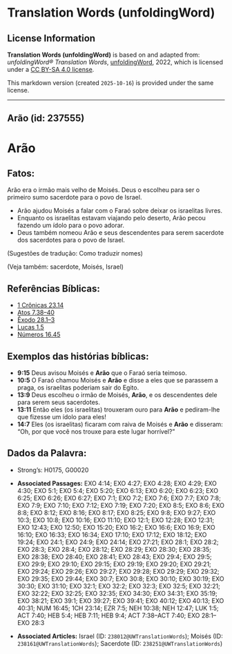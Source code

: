 # Translation Words (unfoldingWord)

## License Information

**Translation Words (unfoldingWord)** is based on and adapted from: _unfoldingWord® Translation Words_, [unfoldingWord](https://unfoldingword.org/utw), 2022, which is licensed under a [CC BY-SA 4.0 license](https://creativecommons.org/licenses/by-sa/4.0/legalcode.en).

This markdown version (created `2025-10-16`) is provided under the same license.



--------------------------------

## Arão (id: 237555)

Arão
====

Fatos:
------

Arão era o irmão mais velho de Moisés. Deus o escolheu para ser o primeiro sumo sacerdote para o povo de Israel.

* Arão ajudou Moisés a falar com o Faraó sobre deixar os israelitas livres.
* Enquanto os israelitas estavam viajando pelo deserto, Arão pecou fazendo um ídolo para o povo adorar.
* Deus também nomeou Arão e seus descendentes para serem sacerdote dos sacerdotes para o povo de Israel.

(Sugestões de tradução: Como traduzir nomes)

(Veja também: sacerdote, Moisés, Israel)

Referências Bíblicas:
---------------------

* [1 Crônicas 23\.14](https://ref.ly/1Chr23:14)
* [Atos 7\.38–40](https://ref.ly/Acts7:38-Acts7:40)
* [Êxodo 28\.1–3](https://ref.ly/Exod28:1-Exod28:3)
* [Lucas 1\.5](https://ref.ly/Luke1:5)
* [Números 16\.45](https://ref.ly/Num16:45)

Exemplos das histórias bíblicas:
--------------------------------

* **9:15** Deus avisou Moisés e **Arão** que o Faraó seria teimoso.
* **10:5** O Faraó chamou Moisés e **Arão** e disse a eles que se parassem a praga, os israelitas poderiam sair do Egito.
* **13:9** Deus escolheu o irmão de Moisés, **Arão**, e os descendentes dele para serem seus sacerdotes.
* **13:11** Então eles (os israelitas) trouxeram ouro para **Arão** e pediram\-lhe que fizesse um ídolo para eles!
* **14:7** Eles (os israelitas) ficaram com raiva de Moisés e **Arão** e disseram: “Oh, por que você nos trouxe para este lugar horrível?”

Dados da Palavra:
-----------------

* Strong’s: H0175, G00020

* **Associated Passages:** EXO 4:14; EXO 4:27; EXO 4:28; EXO 4:29; EXO 4:30; EXO 5:1; EXO 5:4; EXO 5:20; EXO 6:13; EXO 6:20; EXO 6:23; EXO 6:25; EXO 6:26; EXO 6:27; EXO 7:1; EXO 7:2; EXO 7:6; EXO 7:7; EXO 7:8; EXO 7:9; EXO 7:10; EXO 7:12; EXO 7:19; EXO 7:20; EXO 8:5; EXO 8:6; EXO 8:8; EXO 8:12; EXO 8:16; EXO 8:17; EXO 8:25; EXO 9:8; EXO 9:27; EXO 10:3; EXO 10:8; EXO 10:16; EXO 11:10; EXO 12:1; EXO 12:28; EXO 12:31; EXO 12:43; EXO 12:50; EXO 15:20; EXO 16:2; EXO 16:6; EXO 16:9; EXO 16:10; EXO 16:33; EXO 16:34; EXO 17:10; EXO 17:12; EXO 18:12; EXO 19:24; EXO 24:1; EXO 24:9; EXO 24:14; EXO 27:21; EXO 28:1; EXO 28:2; EXO 28:3; EXO 28:4; EXO 28:12; EXO 28:29; EXO 28:30; EXO 28:35; EXO 28:38; EXO 28:40; EXO 28:41; EXO 28:43; EXO 29:4; EXO 29:5; EXO 29:9; EXO 29:10; EXO 29:15; EXO 29:19; EXO 29:20; EXO 29:21; EXO 29:24; EXO 29:26; EXO 29:27; EXO 29:28; EXO 29:29; EXO 29:32; EXO 29:35; EXO 29:44; EXO 30:7; EXO 30:8; EXO 30:10; EXO 30:19; EXO 30:30; EXO 31:10; EXO 32:1; EXO 32:2; EXO 32:3; EXO 32:5; EXO 32:21; EXO 32:22; EXO 32:25; EXO 32:35; EXO 34:30; EXO 34:31; EXO 35:19; EXO 38:21; EXO 39:1; EXO 39:27; EXO 39:41; EXO 40:12; EXO 40:13; EXO 40:31; NUM 16:45; 1CH 23:14; EZR 7:5; NEH 10:38; NEH 12:47; LUK 1:5; ACT 7:40; HEB 5:4; HEB 7:11; HEB 9:4; ACT 7:38–ACT 7:40; EXO 28:1–EXO 28:3
* **Associated Articles:** Israel (ID: `238012@UWTranslationWords`); Moisés (ID: `238161@UWTranslationWords`); Sacerdote (ID: `238251@UWTranslationWords`)

